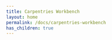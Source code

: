 ```yaml
---
title: Carpentries Workbench
layout: home
permalink: /docs/carpentries-workbench
has_children: true
---
```


